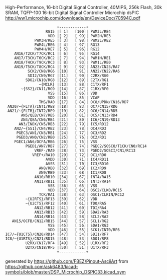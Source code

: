 High-Performance, 16-bit Digital Signal Controller, 40MIPS, 256k Flash, 30k SRAM, TQFP-100
16-bit Digital Signal Controller Microchip dsPIC
http://ww1.microchip.com/downloads/en/DeviceDoc/70594C.pdf


	                       +------------+
	                  RG15 |[ 1]   [100]| PWM3L/RE4
	                   VDD |[ 2]   [ 99]| PWM2H/RE3
	             PWM3H/RE5 |[ 3]   [ 98]| PWM2L/RE2
	             PWM4L/RE6 |[ 4]   [ 97]| RG13
	             PWM4H/RE7 |[ 5]   [ 96]| RG12
	    AN16/T2CK/T7CK/RC1 |[ 6]   [ 95]| RG14
	    AN17/T3CK/T6CK/RC2 |[ 7]   [ 94]| PWM1H/RE1
	    AN18/T4CK/T9CK/RC3 |[ 8]   [ 93]| PWM1L/RE0
	    AN19/T5CK/T8CK/RC4 |[ 9]   [ 92]| AN23/CN23/RA7
	          SCK2/CN8/RG6 |[10]   [ 91]| AN22/CN22/RA6
	          SDI2/CN9/RG7 |[11]   [ 90]| C2RX/RG0
	         SDO2/CN10/RG8 |[12]   [ 89]| C2TX/RG1
	               ~{MCLR} |[13]   [ 88]| C1TX/RF1
	       ~{SS2}/CN11/RG9 |[14]   [ 87]| C1RX/RF0
	                   VSS |[15]   [ 86]| VDD
	                   VDD |[16]   [ 85]| VCAP
	               TMS/RA0 |[17]   [ 84]| OC8/UPDN/CN16/RD7
	 AN20/~{FLTA}/INT1/RE8 |[18]   [ 83]| OC7/CN15/RD6
	 AN21/~{FLTB}/INT2/RE9 |[19]   [ 82]| OC6/CN14/RD5
	       AN5/QEB/CN7/RB5 |[20]   [ 81]| OC5/CN13/RD4
	       AN4/QEA/CN6/RB4 |[21]   [ 80]| IC6/CN19/RD13
	      AN3/INDX/CN5/RB3 |[22]   [ 79]| IC5/RD12
	    AN2/~{SS1}/CN4/RB2 |[23]   [ 78]| OC4/RD3
	     PGEC3/AN1/CN3/RB1 |[24]   [ 77]| OC3/RD2
	     PGED3/AN0/CN2/RB0 |[25]   [ 76]| OC2/RD1
	    PGEC1/AN6/OCFA/RB6 |[26]   [ 75]| VSS
	         PGED1/AN7/RB7 |[27]   [ 74]| PGEC2/SOSCO/T1CK/CN0/RC14
	             VREF-/RA9 |[28]   [ 73]| PGED2/SOSCI/CN1/RC13
	            VREF+/RA10 |[29]   [ 72]| OC1/RD0
	                  AVDD |[30]   [ 71]| IC4/RD11
	                  AVSS |[31]   [ 70]| IC3/RD10
	               AN8/RB8 |[32]   [ 69]| IC2/RD9
	               AN9/RB9 |[33]   [ 68]| IC1/RD8
	             AN10/RB10 |[34]   [ 67]| INT4/RA15
	             AN11/RB11 |[35]   [ 66]| INT3/RA14
	                   VSS |[36]   [ 65]| VSS
	                   VDD |[37]   [ 64]| OSC2/CLKO/RC15
	               TCK/RA1 |[38]   [ 63]| OSC1/CLKIN/RC12
	         ~{U2RTS}/RF13 |[39]   [ 62]| VDD
	         ~{U2CTS}/RF12 |[40]   [ 61]| TDO/RA5
	             AN12/RB12 |[41]   [ 60]| TDI/RA4
	             AN13/RB13 |[42]   [ 59]| SDA2/RA3
	             AN14/RB14 |[43]   [ 58]| SCL2/RA2
	   AN15/OCFB/CN12/RB15 |[44]   [ 57]| SCL1/RG2
	                   VSS |[45]   [ 56]| SDA1/RG3
	                   VDD |[46]   [ 55]| SCK1/INT0/RF6
	IC7/~{U1CTS}/CN20/RD14 |[47]   [ 54]| SDI1/RF7
	IC8/~{U1RTS}/CN21/RD15 |[48]   [ 53]| SDO1/RF8
	         U2RX/CN17/RF4 |[49]   [ 52]| U1RX/RF2
	         U2TX/CN18/RF5 |[50]   [ 51]| U1TX/RF3
	                       +------------+


generated by https://github.com/FBEZ/Pinout-AsciiArt from https://github.com/ask6483/kicad-symbols/blob/master/DSP_Microchip_DSPIC33.kicad_sym